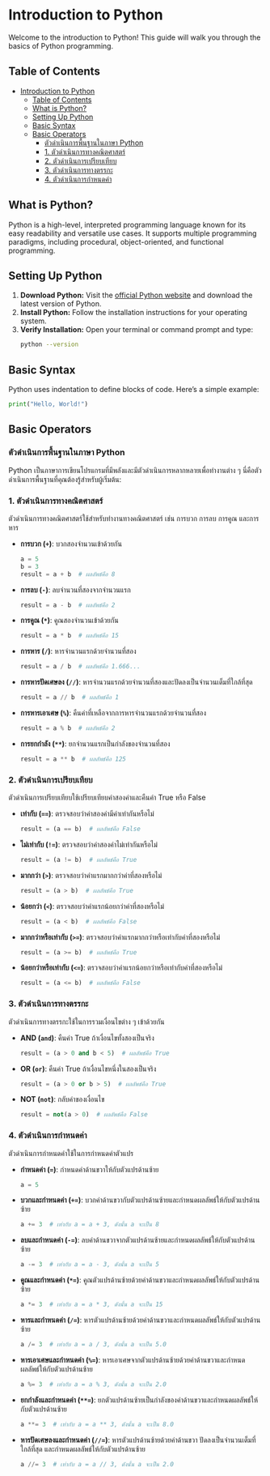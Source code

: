 # Introduction to Python

Welcome to the introduction to Python! This guide will walk you through the basics of Python programming.

## Table of Contents
- [Introduction to Python](#introduction-to-python)
  - [Table of Contents](#table-of-contents)
  - [What is Python?](#what-is-python)
  - [Setting Up Python](#setting-up-python)
  - [Basic Syntax](#basic-syntax)
  - [Basic Operators](#basic-operators)
    - [ตัวดำเนินการพื้นฐานในภาษา Python](#ตัวดำเนินการพื้นฐานในภาษา-python)
    - [1. ตัวดำเนินการทางคณิตศาสตร์](#1-ตัวดำเนินการทางคณิตศาสตร์)
    - [2. ตัวดำเนินการเปรียบเทียบ](#2-ตัวดำเนินการเปรียบเทียบ)
    - [3. ตัวดำเนินการทางตรรกะ](#3-ตัวดำเนินการทางตรรกะ)
    - [4. ตัวดำเนินการกำหนดค่า](#4-ตัวดำเนินการกำหนดค่า)

## What is Python?
Python is a high-level, interpreted programming language known for its easy readability and versatile use cases. It supports multiple programming paradigms, including procedural, object-oriented, and functional programming.

## Setting Up Python
1. **Download Python:** Visit the [official Python website](https://www.python.org/downloads/) and download the latest version of Python.
2. **Install Python:** Follow the installation instructions for your operating system.
3. **Verify Installation:** Open your terminal or command prompt and type:
    ```sh
    python --version
    ```

## Basic Syntax
Python uses indentation to define blocks of code. Here’s a simple example:

```python
print("Hello, World!")
```

## Basic Operators
### ตัวดำเนินการพื้นฐานในภาษา Python

Python เป็นภาษาการเขียนโปรแกรมที่มีพลังและมีตัวดำเนินการหลากหลายเพื่อทำงานต่าง ๆ นี่คือตัวดำเนินการพื้นฐานที่คุณต้องรู้สำหรับผู้เริ่มต้น:

### 1. ตัวดำเนินการทางคณิตศาสตร์
ตัวดำเนินการทางคณิตศาสตร์ใช้สำหรับทำงานทางคณิตศาสตร์ เช่น การบวก การลบ การคูณ และการหาร

- **การบวก (`+`)**: บวกสองจำนวนเข้าด้วยกัน
  ```python
  a = 5
  b = 3
  result = a + b  # ผลลัพธ์คือ 8

- **การลบ (`-`)**: ลบจำนวนที่สองจากจำนวนแรก
  ```python
  result = a - b  # ผลลัพธ์คือ 2

- **การคูณ (`*`)**: คูณสองจำนวนเข้าด้วยกัน
  ```python
  result = a * b  # ผลลัพธ์คือ 15

- **การหาร (`/`)**: หารจำนวนแรกด้วยจำนวนที่สอง
  ```python
  result = a / b  # ผลลัพธ์คือ 1.666...

- **การหารปัดเศษลง (`//`)**: หารจำนวนแรกด้วยจำนวนที่สองและปัดลงเป็นจำนวนเต็มที่ใกล้ที่สุด
  ```python
  result = a // b  # ผลลัพธ์คือ 1

- **การหารเอาเศษ (`%`)**: คืนค่าที่เหลือจากการหารจำนวนแรกด้วยจำนวนที่สอง 
  ```python 
  result = a % b  # ผลลัพธ์คือ 2

- **การยกกำลัง (`**`)**: ยกจำนวนแรกเป็นกำลังของจำนวนที่สอง
  ```python 
  result = a ** b  # ผลลัพธ์คือ 125

### 2. ตัวดำเนินการเปรียบเทียบ
ตัวดำเนินการเปรียบเทียบใช้เปรียบเทียบค่าสองค่าและคืนค่า True หรือ False

- **เท่ากับ (`==`)**: ตรวจสอบว่าค่าสองค่ามีค่าเท่ากันหรือไม่
  ```python
  result = (a == b)  # ผลลัพธ์คือ False

- **ไม่เท่ากับ (`!=`)**: ตรวจสอบว่าค่าสองค่าไม่เท่ากันหรือไม่
  ```python
  result = (a != b)  # ผลลัพธ์คือ True

- **มากกว่า (`>`)**: ตรวจสอบว่าค่าแรกมากกว่าค่าที่สองหรือไม่
  ```python
  result = (a > b)  # ผลลัพธ์คือ True

- **น้อยกว่า (`<`)**: ตรวจสอบว่าค่าแรกน้อยกว่าค่าที่สองหรือไม่
  ```python
  result = (a < b)  # ผลลัพธ์คือ False

- **มากกว่าหรือเท่ากับ (`>=`)**: ตรวจสอบว่าค่าแรกมากกว่าหรือเท่ากับค่าที่สองหรือไม่
  ```python
  result = (a >= b)  # ผลลัพธ์คือ True

- **น้อยกว่าหรือเท่ากับ (`<=`)**: ตรวจสอบว่าค่าแรกน้อยกว่าหรือเท่ากับค่าที่สองหรือไม่
  ```python
  result = (a <= b)  # ผลลัพธ์คือ False

### 3. ตัวดำเนินการทางตรรกะ
ตัวดำเนินการทางตรรกะใช้ในการรวมเงื่อนไขต่าง ๆ เข้าด้วยกัน

- **AND (`and`)**: คืนค่า True ถ้าเงื่อนไขทั้งสองเป็นจริง
  ```python
  result = (a > 0 and b < 5)  # ผลลัพธ์คือ True

- **OR (`or`)**: คืนค่า True ถ้าเงื่อนไขหนึ่งในสองเป็นจริง
  ```python
  result = (a > 0 or b > 5)  # ผลลัพธ์คือ True

- **NOT (`not`)**: กลับค่าของเงื่อนไข
  ```python
  result = not(a > 0)  # ผลลัพธ์คือ False

### 4. ตัวดำเนินการกำหนดค่า
ตัวดำเนินการกำหนดค่าใช้ในการกำหนดค่าตัวแปร

- **กำหนดค่า (`=`)**: กำหนดค่าด้านขวาให้กับตัวแปรด้านซ้าย
  ```python
  a = 5

- **บวกและกำหนดค่า (`+=`)**: บวกค่าด้านขวากับตัวแปรด้านซ้ายและกำหนดผลลัพธ์ให้กับตัวแปรด้านซ้าย
  ```python
  a += 3  # เท่ากับ a = a + 3, ดังนั้น a จะเป็น 8

- **ลบและกำหนดค่า (`-=`)**: ลบค่าด้านขวาจากตัวแปรด้านซ้ายและกำหนดผลลัพธ์ให้กับตัวแปรด้านซ้าย
  ```python
  a -= 3  # เท่ากับ a = a - 3, ดังนั้น a จะเป็น 5

- **คูณและกำหนดค่า (`*=`)**: คูณตัวแปรด้านซ้ายด้วยค่าด้านขวาและกำหนดผลลัพธ์ให้กับตัวแปรด้านซ้าย
  ```python
  a *= 3  # เท่ากับ a = a * 3, ดังนั้น a จะเป็น 15

- **หารและกำหนดค่า (`/=`)**: หารตัวแปรด้านซ้ายด้วยค่าด้านขวาและกำหนดผลลัพธ์ให้กับตัวแปรด้านซ้าย
  ```python
  a /= 3  # เท่ากับ a = a / 3, ดังนั้น a จะเป็น 5.0

- **หารเอาเศษและกำหนดค่า (`%=`)**: หารเอาเศษจากตัวแปรด้านซ้ายด้วยค่าด้านขวาและกำหนดผลลัพธ์ให้กับตัวแปรด้านซ้าย
  ```python
  a %= 3  # เท่ากับ a = a % 3, ดังนั้น a จะเป็น 2.0

- **ยกกำลังและกำหนดค่า (`**=`)**: ยกตัวแปรด้านซ้ายเป็นกำลังของค่าด้านขวาและกำหนดผลลัพธ์ให้กับตัวแปรด้านซ้าย
  ```python
  a **= 3  # เท่ากับ a = a ** 3, ดังนั้น a จะเป็น 8.0

- **หารปัดเศษลงและกำหนดค่า (`//=`)**: หารตัวแปรด้านซ้ายด้วยค่าด้านขวา ปัดลงเป็นจำนวนเต็มที่ใกล้ที่สุด และกำหนดผลลัพธ์ให้กับตัวแปรด้านซ้าย
  ```python
  a //= 3  # เท่ากับ a = a // 3, ดังนั้น a จะเป็น 2.0